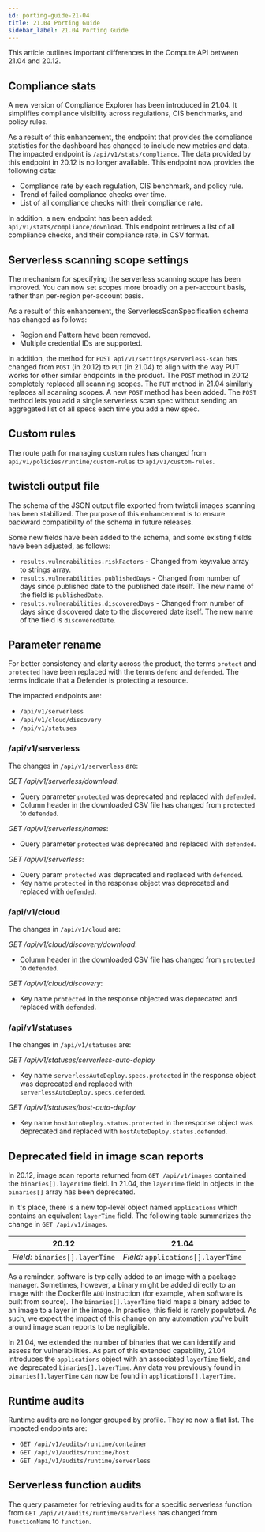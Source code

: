 ```yaml
---
id: porting-guide-21-04
title: 21.04 Porting Guide
sidebar_label: 21.04 Porting Guide
---
```


This article outlines important differences in the Compute API between 21.04 and 20.12.


## Compliance stats

A new version of Compliance Explorer has been introduced in 21.04.
It simplifies compliance visibility across regulations, CIS benchmarks, and policy rules.

As a result of this enhancement, the endpoint that provides the compliance statistics for the dashboard has changed to include new metrics and data.
The impacted endpoint is `/api/v1/stats/compliance`.
The data provided by this endpoint in 20.12 is no longer available.
This endpoint now provides the following data:

* Compliance rate by each regulation, CIS benchmark, and policy rule.
* Trend of failed compliance checks over time.
* List of all compliance checks with their compliance rate.

In addition, a new endpoint has been added: `api/v1/stats/compliance/download`.
This endpoint retrieves a list of all compliance checks, and their compliance rate, in CSV format.


## Serverless scanning scope settings

The mechanism for specifying the serverless scanning scope has been improved.
You can now set scopes more broadly on a per-account basis, rather than per-region per-account basis.

As a result of this enhancement, the ServerlessScanSpecification schema has changed as follows:

* Region and Pattern have been removed.
* Multiple credential IDs are supported.

In addition, the method for `POST api/v1/settings/serverless-scan` has changed from `POST` (in 20.12) to `PUT` (in 21.04) to align with the way PUT works for other similar endpoints in the product.
The `POST` method in 20.12 completely replaced all scanning scopes.
The `PUT` method in 21.04 similarly replaces all scanning scopes.
A new `POST` method has been added.
The `POST` method lets you add a single serverless scan spec without sending an aggregated list of all specs each time you add a new spec.


## Custom rules

The route path for managing custom rules has changed from `api/v1/policies/runtime/custom-rules` to `api/v1/custom-rules`.


## twistcli output file

The schema of the JSON output file exported from twistcli images scanning has been stabilized.
The purpose of this enhancement is to ensure backward compatibility of the schema in future releases.

Some new fields have been added to the schema, and some existing fields have been adjusted, as follows:

* `results.vulnerabilities.riskFactors` - Changed from key:value array to strings array.
* `results.vulnerabilities.publishedDays` - Changed from number of days since published date to the published date itself.
The new name of the field is `publishedDate`.
* `results.vulnerabilities.discoveredDays` - Changed from number of days since discovered date to the discovered date itself.
The new name of the field is `discoveredDate`.


## Parameter rename

For better consistency and clarity across the product, the terms `protect` and `protected` have been replaced with the terms `defend` and `defended`.
The terms indicate that a Defender is protecting a resource.

The impacted endpoints are:

* `/api/v1/serverless`
* `/api/v1/cloud/discovery`
* `/api/v1/statuses`

### /api/v1/serverless

The changes in `/api/v1/serverless` are:

*GET /api/v1/serverless/download*:

* Query parameter `protected` was deprecated and replaced with `defended`.
* Column header in the downloaded CSV file has changed from `protected` to `defended`.

*GET /api/v1/serverless/names*:

* Query parameter `protected` was deprecated and replaced with `defended`.

*GET /api/v1/serverless*:

* Query param `protected` was deprecated and replaced with `defended`.
* Key name `protected` in the response object was deprecated and replaced with `defended`.


### /api/v1/cloud

The changes in `/api/v1/cloud` are:

*GET /api/v1/cloud/discovery/download*:

* Column header in the downloaded CSV file has changed from `protected` to `defended`.

*GET /api/v1/cloud/discovery*:

* Key name `protected` in the response objected was deprecated and replaced with `defended`.


### /api/v1/statuses

The changes in `/api/v1/statuses` are:

*GET /api/v1/statuses/serverless-auto-deploy*

* Key name `serverlessAutoDeploy.specs.protected` in the response object was deprecated and replaced with `serverlessAutoDeploy.specs.defended`.

*GET /api/v1/statuses/host-auto-deploy*

* Key name `hostAutoDeploy.status.protected` in the response object was deprecated and replaced with `hostAutoDeploy.status.defended`.


## Deprecated field in image scan reports

In 20.12, image scan reports returned from `GET /api/v1/images` contained the `binaries[].layerTime` field.
In 21.04, the `layerTime` field in objects in the `binaries[]` array has been deprecated.

In it's place, there is a new top-level object named `applications` which contains an equivalent `layerTime` field.
The following table summarizes the change in `GET /api/v1/images`.

| 20.12                           | 21.04                               |
| ---                             | ---                                 |
| *Field:* `binaries[].layerTime` | *Field:* `applications[].layerTime` |

As a reminder, software is typically added to an image with a package manager.
Sometimes, however, a binary might be added directly to an image with the Dockerfile `ADD` instruction (for example, when software is built from source).
The `binaries[].layerTime` field maps a binary added to an image to a layer in the image.
In practice, this field is rarely populated.
As such, we expect the impact of this change on any automation you've built around image scan reports to be negligible.

In 21.04, we extended the number of binaries that we can identify and assess for vulnerabilities.
As part of this extended capability, 21.04 introduces the `applications` object with an associated `layerTime` field, and we deprecated `binaries[].layerTime`.
Any data you previously found in `binaries[].layerTime` can now be found in `applications[].layerTime`.


## Runtime audits

Runtime audits are no longer grouped by profile.
They're now a flat list.
The impacted endpoints are:

* `GET /api/v1/audits/runtime/container`
* `GET /api/v1/audits/runtime/host`
* `GET /api/v1/audits/runtime/serverless`


## Serverless function audits

The query parameter for retrieving audits for a specific serverless function from `GET /api/v1/audits/runtime/serverless` has changed from `functionName` to `function`.
